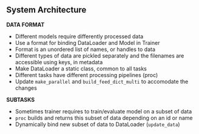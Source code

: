 
## System Architecture

**DATA FORMAT**

- Different models require differently processed data
- Use a format for binding DataLoader and Model in Trainer
- Format is an unordered list of names, or handles to data
- Different types of data are pickled separately and the filenames are accessible using keys, in metadata
- Make DataLoader a static class, common to all tasks
- Different tasks have different processing pipelines (proc)
- Update `make_parallel` and `build_feed_dict_multi` to accomodate the changes

**SUBTASKS**

- Sometimes trainer requires to train/evaluate model on a subset of data
- `proc` builds and returns this subset of data depending on an id or name
- Dynamically bind new subset of data to DataLoader (`update_data`)
